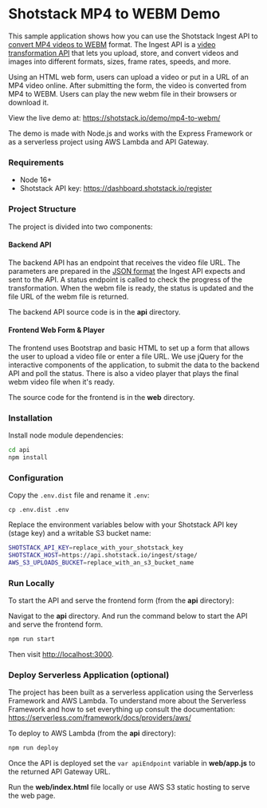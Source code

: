 # Shotstack MP4 to WEBM Demo

This sample application shows how you can use the Shotstack Ingest API to [convert MP4 videos to WEBM](https://shotstack.io/demo/mp4-to-webm/) format. The Ingest API is a [video transformation API](https://shotstack.io/product/ingest-api/) that lets you upload, store, and convert videos and images into different formats, sizes, frame rates, speeds, and more.

Using an HTML web form, users can upload a video or put in a URL of an MP4 video online. After submitting the form, the video is converted from MP4 to WEBM. Users can play the new webm file in their browsers or download it.

View the live demo at: https://shotstack.io/demo/mp4-to-webm/

The demo is made with Node.js and works with the Express Framework or as a serverless project using AWS Lambda and API Gateway.

### Requirements

- Node 16+
- Shotstack API key: https://dashboard.shotstack.io/register

### Project Structure

The project is divided into two components:

#### Backend API

The backend API has an endpoint that receives the video file URL. The parameters are prepared in the [JSON format](https://shotstack.io/docs/api/#tocs_source) the Ingest API expects and sent to the API. A status endpoint is called to check the progress of the transformation. When the webm file is ready, the status is updated and the file URL of the webm file is returned.

The backend API source code is in the **api** directory.

#### Frontend Web Form & Player

The frontend uses Bootstrap and basic HTML to set up a form that allows the user to upload a video file or enter a file URL. We use jQuery for the interactive components of the application, to submit the data to the backend API and poll the status. There is also a video player that plays the final webm video file when it's ready.

The source code for the frontend is in the **web** directory.

### Installation

Install node module dependencies:

```bash
cd api
npm install
```

### Configuration

Copy the `.env.dist` file and rename it `.env`:

```
cp .env.dist .env
```

Replace the environment variables below with your Shotstack API key (stage key) and a writable S3 bucket name:

```bash
SHOTSTACK_API_KEY=replace_with_your_shotstack_key
SHOTSTACK_HOST=https://api.shotstack.io/ingest/stage/
AWS_S3_UPLOADS_BUCKET=replace_with_an_s3_bucket_name
```

### Run Locally

To start the API and serve the frontend form (from the **api** directory):

Navigat to the **api** directory. And run the command below to start the API and serve the frontend form.

```bash
npm run start
```

Then visit [http://localhost:3000](http://localhost:3000).


### Deploy Serverless Application (optional)

The project has been built as a serverless application using the Serverless Framework and AWS Lambda. To understand more about the Serverless Framework and how to set everything up consult the documentation:
https://serverless.com/framework/docs/providers/aws/

To deploy to AWS Lambda (from the **api** directory):

```bash
npm run deploy
```

Once the API is deployed set the `var apiEndpoint` variable in **web/app.js** to the returned API Gateway URL.

Run the **web/index.html** file locally or use AWS S3 static hosting to serve the web page.
